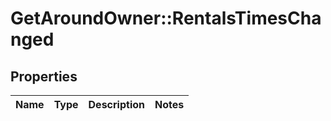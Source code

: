 # GetAroundOwner::RentalsTimesChanged

## Properties
Name | Type | Description | Notes
------------ | ------------- | ------------- | -------------

